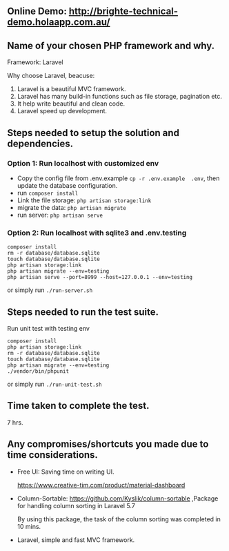 
## Online Demo: http://brighte-technical-demo.holaapp.com.au/




## Name of your chosen PHP framework and why.

Framework: Laravel

Why choose Laravel, beacuse:
1. Laravel is a beautiful MVC framework.
2. Laravel has many build-in functions such as file storage, pagination etc. 
3. It help write beautiful and clean code.
4. Laravel speed up development.

## Steps needed to setup the solution and dependencies.

### Option 1: Run localhost with customized env
-  Copy the config file from .env.example `cp -r .env.example  .env`, then update the database configuration.
-  run `composer install`
-  Link the file storage: `php artisan storage:link`
-  migrate the data: `php artisan migrate`
-  run server: `php artisan serve`


### Option 2: Run localhost with sqlite3 and .env.testing
```
composer install
rm -r database/database.sqlite
touch database/database.sqlite
php artisan storage:link
php artisan migrate --env=testing
php artisan serve --port=8999 --host=127.0.0.1 --env=testing

```
or simply run `./run-server.sh`

## Steps needed to run the test suite.

Run unit test with testing env
```
composer install
php artisan storage:link
rm -r database/database.sqlite
touch database/database.sqlite
php artisan migrate --env=testing
./vendor/bin/phpunit
```
or simply run `./run-unit-test.sh`

## Time taken to complete the test.

7 hrs.

## Any compromises/shortcuts you made due to time considerations.
 - Free UI: Saving time on writing UI.

    https://www.creative-tim.com/product/material-dashboard
 - Column-Sortable: https://github.com/Kyslik/column-sortable 
,Package for handling column sorting in Laravel 5.7

    By using this package, the task of the column sorting was completed in 10 mins.
- Laravel, simple and fast MVC framework.
